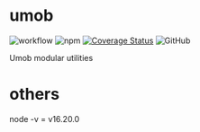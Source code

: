 # umob

![workflow](https://img.shields.io/github/actions/workflow/status/mobbbb/umob/node.js.yml?branch=main)
![npm](https://img.shields.io/npm/v/umob)
[![Coverage Status](https://coveralls.io/repos/github/Mobbbb/umob/badge.svg?branch=main)](https://coveralls.io/github/Mobbbb/umob?branch=main)
![GitHub](https://img.shields.io/npm/l/umob)

Umob modular utilities

# others

node -v = v16.20.0
